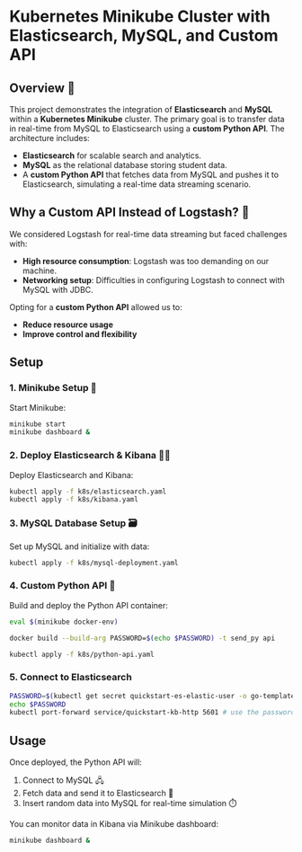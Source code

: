# Kubernetes Minikube Cluster with Elasticsearch, MySQL, and Custom API

## Overview 📝

This project demonstrates the integration of **Elasticsearch** and **MySQL** within a **Kubernetes Minikube** cluster. The primary goal is to transfer data in real-time from MySQL to Elasticsearch using a **custom Python API**. The architecture includes:
- **Elasticsearch** for scalable search and analytics.
- **MySQL** as the relational database storing student data.
- A **custom Python API** that fetches data from MySQL and pushes it to Elasticsearch, simulating a real-time data streaming scenario.

## Why a Custom API Instead of Logstash? 🤔

We considered Logstash for real-time data streaming but faced challenges with:
- **High resource consumption**: Logstash was too demanding on our machine.
- **Networking setup**: Difficulties in configuring Logstash to connect with MySQL with JDBC.

Opting for a **custom Python API** allowed us to:
- **Reduce resource usage**
- **Improve control and flexibility**

## Setup

### 1. Minikube Setup 🚀
Start Minikube:
```sh
minikube start
minikube dashboard &
```

### 2. Deploy Elasticsearch & Kibana 🕵️‍♂️
Deploy Elasticsearch and Kibana:
```sh
kubectl apply -f k8s/elasticsearch.yaml
kubectl apply -f k8s/kibana.yaml
```

### 3. MySQL Database Setup 🗃️
Set up MySQL and initialize with data:
```sh
kubectl apply -f k8s/mysql-deployment.yaml
```

### 4. Custom Python API 🐍
Build and deploy the Python API container:
```sh
eval $(minikube docker-env)

docker build --build-arg PASSWORD=$(echo $PASSWORD) -t send_py api

kubectl apply -f k8s/python-api.yaml
```
### 5. Connect to Elasticsearch

```sh
PASSWORD=$(kubectl get secret quickstart-es-elastic-user -o go-template='{{.data.elastic | base64decode}}')
echo $PASSWORD
kubectl port-forward service/quickstart-kb-http 5601 # use the password to connect
```
## Usage

Once deployed, the Python API will:
1. Connect to MySQL 🖧
2. Fetch data and send it to Elasticsearch 🔄
3. Insert random data into MySQL for real-time simulation ⏱️

You can monitor data in Kibana via Minikube dashboard:
```sh
minikube dashboard &
```